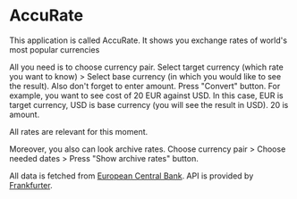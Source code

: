 # AccuRate
This application is called AccuRate. It shows you exchange rates of world's most popular currencies

All you need is to choose currency pair. Select target currency (which rate you want to know) > Select base currency (in which you would like to see the result). Also don't forget to enter amount. Press "Convert" button.
For example, you want to see cost of 20 EUR against USD. In this case, EUR is target currency, USD is base currency (you will see the result in USD). 20 is amount.

All rates are relevant for this moment.

Moreover, you also can look archive rates. Choose currency pair > Choose needed dates > Press "Show archive rates" button.

All data is fetched from [European Central Bank](https://www.ecb.europa.eu/stats/policy_and_exchange_rates/euro_reference_exchange_rates/html/index.en.html). API is provided by [Frankfurter](https://www.frankfurter.app/docs/).
